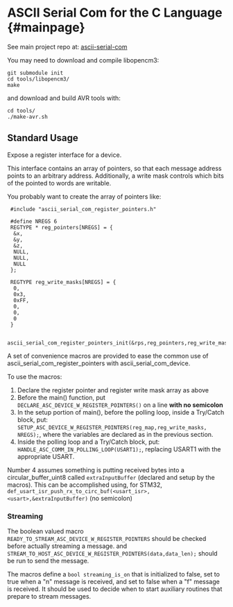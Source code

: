 # ASCII Serial Com for the C Language         {#mainpage}

See main project repo at: [ascii-serial-com](https://github.com/jhugon/ascii-serial-com)

You may need to download and compile libopencm3:

    git submodule init
    cd tools/libopencm3/
    make

and download and build AVR tools with:

    cd tools/
    ./make-avr.sh

## Standard Usage

Expose a register interface for a device.

This interface contains an array of pointers, so that each message address
points to an arbitrary address. Additionally, a write mask controls which
bits of the pointed to words are writable.

You probably want to create the array of pointers like:

     #include "ascii_serial_com_register_pointers.h"

     #define NREGS 6
     REGTYPE * reg_pointers[NREGS] = {
      &x,
      &y,
      &z,
      NULL,
      NULL,
      NULL
     };

     REGTYPE reg_write_masks[NREGS] = {
      0,
      0x3,
      0xFF,
      0,
      0,
      0
     }

     ascii_serial_com_register_pointers_init(&rps,reg_pointers,reg_write_masks,NREGS);

A set of convenience macros are provided to ease the common use of
ascii_serial_com_register_pointers with ascii_serial_com_device.

To use the macros:

1. Declare the register pointer and register write mask array as above
2. Before the main() function, put `DECLARE_ASC_DEVICE_W_REGISTER_POINTERS()`
on a line **with no semicolon**
3. In the setup portion of main(), before the polling loop, inside a
Try/Catch block, put:
`SETUP_ASC_DEVICE_W_REGISTER_POINTERS(reg_map,reg_write_masks, NREGS);`,
where the variables are declared as in the previous section.
4. Inside the polling loop and a Try/Catch block, put:
`HANDLE_ASC_COMM_IN_POLLING_LOOP(USART1);`, replacing USART1 with the
appropriate USART.

Number 4 assumes something is putting received bytes into a
circular_buffer_uint8 called `extraInputBuffer` (declared and setup by the
macros). This can be accomplished using, for STM32,
`def_usart_isr_push_rx_to_circ_buf(<usart_isr>,<usart>,&extraInputBuffer)`
(no semicolon)

### Streaming

The boolean valued macro `READY_TO_STREAM_ASC_DEVICE_W_REGISTER_POINTERS`
should be checked before actually streaming a message. and
`STREAM_TO_HOST_ASC_DEVICE_W_REGISTER_POINTERS(data,data_len);` should be
run to send the message.

The macros define a `bool streaming_is_on` that is initialized to false, set
to true when a "n" message is received, and set to false when a "f" message
is received. It should be used to decide when to start auxiliary routines
that prepare to stream messages.
